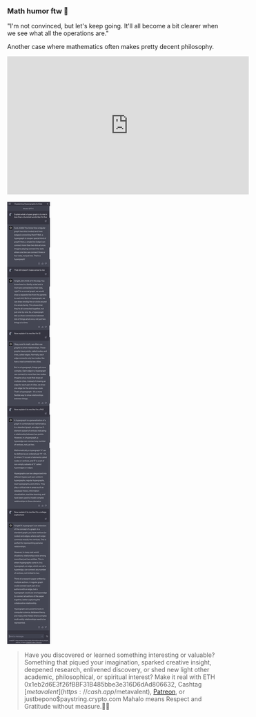 ### Math humor ftw 🤣

"I'm not convinced, but let's keep going. It'll all become a bit clearer when we see what all the operations are."

Another case where mathematics often makes pretty decent philosophy.

<iframe id="ytplayer" type="text/html" width="560" height="320"
  src="https://www.youtube.com/embed/2-V3So3ipms?autoplay=1"
  frameborder="0"></iframe>

![Explain It Like I'm Five](/assets/images/a32b8aa3c696e438f894bc03fef4a327.jpg "hypergraphs defined by GPT4")

<p></p>
<p></p>
<p></p>

> Have you discovered or learned something interesting or valuable? Something that piqued your imagination, sparked creative insight, deepened research, enlivened discovery, or shed new light other academic, philosophical, or spiritual interest? Make it real with ETH 0x1eb2d6E3f26fBBF31B485bbe3e316D6dAd806632, Cashtag [$metavalent](https://cash.app/$metavalent), [Patreon](https://patreon.com/metavalent), or justbepono$paystring.crypto.com Mahalo means Respect and Gratitude without measure.🙏🏼
